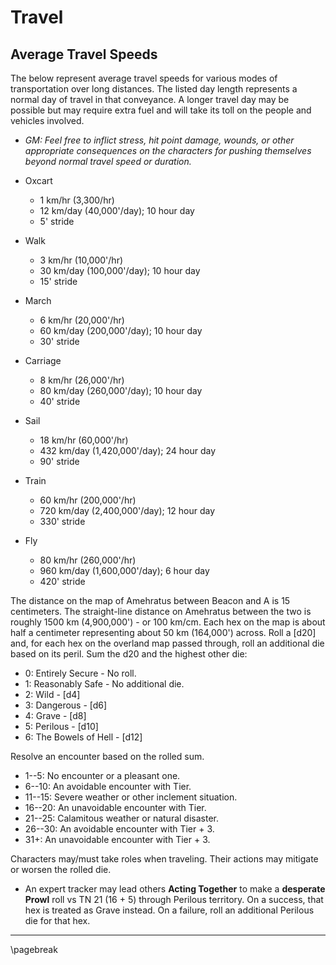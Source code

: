 
# Travel

## Average Travel Speeds

The below represent average travel speeds for various modes of transportation over long distances. The listed day length represents a normal day of travel in that conveyance. A longer travel day may be possible but may require extra fuel and will take its toll on the people and vehicles involved.

* *GM: Feel free to inflict stress, hit point damage, wounds, or other appropriate consequences on the characters for pushing themselves beyond normal travel speed or duration.*

* Oxcart
    * 1 km/hr (3,300/hr)
    * 12 km/day (40,000'/day); 10 hour day
    * 5' stride
* Walk
    * 3 km/hr (10,000'/hr)
    * 30 km/day (100,000'/day); 10 hour day
    * 15' stride
* March
    * 6 km/hr (20,000'/hr)
    * 60 km/day (200,000'/day); 10 hour day
    * 30' stride
* Carriage
    * 8 km/hr (26,000'/hr)
    * 80 km/day (260,000'/day); 10 hour day
    * 40' stride
* Sail
    * 18 km/hr (60,000'/hr)
    * 432 km/day (1,420,000'/day); 24 hour day
    * 90' stride
* Train
    * 60 km/hr (200,000'/hr)
    * 720 km/day (2,400,000'/day); 12 hour day
    * 330' stride
* Fly
    * 80 km/hr (260,000'/hr)
    * 960 km/day (1,600,000'/day); 6 hour day
    * 420' stride

The distance on the map of Amehratus between Beacon and A is 15 centimeters. The straight-line distance on Amehratus between the two is roughly 1500 km (4,900,000') - or 100 km/cm. Each hex on the map is about half a centimeter representing about 50 km (164,000') across. Roll a [d20] and, for each hex on the overland map passed through, roll an additional die based on its peril. Sum the d20 and the highest other die:

* 0: Entirely Secure - No roll.
* 1: Reasonably Safe - No additional die.
* 2: Wild - [d4]
* 3: Dangerous - [d6]
* 4: Grave - [d8]
* 5: Perilous - [d10]
* 6: The Bowels of Hell - [d12]

Resolve an encounter based on the rolled sum.

* 1--5: No encounter or a pleasant one.
* 6--10: An avoidable encounter with Tier.
* 11--15: Severe weather or other inclement situation.
* 16--20: An unavoidable encounter with Tier.
* 21--25: Calamitous weather or natural disaster.
* 26--30: An avoidable encounter with Tier + 3.
* 31+: An unavoidable encounter with Tier + 3.

Characters may/must take roles when traveling. Their actions may mitigate or worsen the rolled die.

* An expert tracker may lead others **Acting Together** to make a **desperate** **Prowl** roll vs TN 21 (16 + 5) through Perilous territory. On a success, that hex is treated as Grave instead. On a failure, roll an additional Perilous die for that hex.

* * * * * * * * * * * * * * * * * * * * * * * * * * * * * * * * * * * * * * * *

\pagebreak
